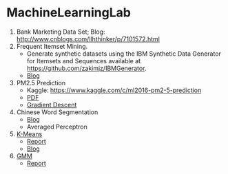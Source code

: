 # MachineLearningLab
1. Bank Marketing Data Set; Blog: http://www.cnblogs.com/llhthinker/p/7101572.html
2. Frequent Itemset Mining. 
   - Generate synthetic datasets using the IBM Synthetic Data Generator for Itemsets and Sequences
     available at https://github.com/zakimjz/IBMGenerator.
   - [Blog](https://www.cnblogs.com/llhthinker/p/6719779.html)
3. PM2.5 Prediction
   - Kaggle: https://www.kaggle.com/c/ml2016-pm2-5-prediction
   - [PDF](http://speech.ee.ntu.edu.tw/~tlkagk/courses/ML_2016/Lecture/hw1.pdf)
   - [Gradient Descent](https://github.com/llhthinker/MachineLearningLab/blob/master/PM2.5-Prediction/linear_regresssion.py)
4. Chinese Word Segmentation
   - [Blog](http://www.cnblogs.com/llhthinker/p/6323604.html)
   - Averaged Perceptron
5. [K-Means](./K-Means/kMeans.py)
   - [Report](./K-Means/Report.md)
   - [Blog](https://www.cnblogs.com/llhthinker/p/5494321.html)
6. [GMM](./GMM/gmm.py)
   - [Report](./GMM/Report.md)


